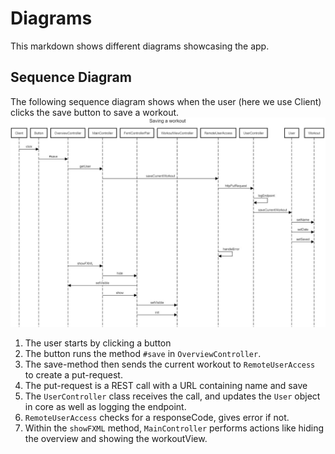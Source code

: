 # Diagrams

This markdown shows different diagrams showcasing the app.

## Sequence Diagram

The following sequence diagram shows when the user (here we use Client) clicks the save button to save a workout.
![Sequence Diagram](../concepts/sequence-diagram.jpg)

  1. The user starts by clicking a button
  2. The button runs the method `#save` in `OverviewController`. 
  3. The save-method then sends the current workout to `RemoteUserAccess` to create a put-request.
  4. The put-request is a REST call with a URL containing name and save
  5. The `UserController` class receives the call, and updates the `User` object in core as well as logging the endpoint.
  6. `RemoteUserAccess` checks for a responseCode, gives error if not.
  7. Within the `showFXML` method, `MainController` performs actions like hiding the overview and showing the workoutView.
